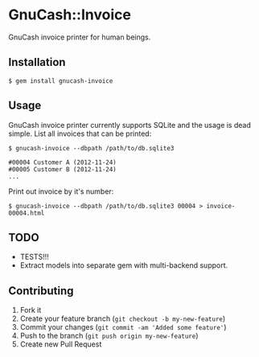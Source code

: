 # GnuCash::Invoice

GnuCash invoice printer for human beings.


## Installation

    $ gem install gnucash-invoice


## Usage

GnuCash invoice printer currently supports SQLite and the usage is dead simple.
List all invoices that can be printed:

    $ gnucash-invoice --dbpath /path/to/db.sqlite3

    #00004 Customer A (2012-11-24)
    #00005 Customer B (2012-11-24)
    ...

Print out invoice by it's number:

    $ gnucash-invoice --dbpath /path/to/db.sqlite3 00004 > invoice-00004.html


## TODO

* TESTS!!!
* Extract models into separate gem with multi-backend support.


## Contributing

1. Fork it
2. Create your feature branch (`git checkout -b my-new-feature`)
3. Commit your changes (`git commit -am 'Added some feature'`)
4. Push to the branch (`git push origin my-new-feature`)
5. Create new Pull Request
